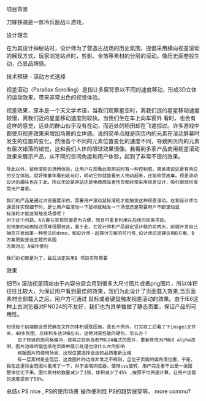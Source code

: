 项目背景

刀锋铁骑是一款冷兵器战斗游戏，

设计理念

在为其设计神秘站时，设计师为了营造古战场的历史氛围，提倡采用横向视差滚动的展现方式，玩家浏览站点时，剪影、金箔等素材的分层的滚动。像历史画卷般生动，凸显品牌感。

技术预研 - 滚动方式选择

视差滚动（Parallax Scrolling）是指让多层背景以不同的速度移动，形成3D立体的运动效果，带来非常出色的视觉体验。

视差效果，原本是一个天文学术语，当我们观察星空时，离我们远的星星移动速度较慢，离我们近的星星移动速度则较快。当我们坐在车上向车窗外 看时，也会有这样的感觉，远处的群山似乎没有在动，而近处的稻田却在飞速掠过。许多游戏中都使用视差效果来增加场景的立体感。说的简单点就是网页内的元素在滚动屏幕时发生的位置的变化，然而各个不同的元素位置变化的速度不同，导致网页内的元素有层次错落的错觉，这和我们人体的眼球效果很像。我看到多家产品商用视差滚动效果来展示产品，从不同的空间角度和用户体验，起到了非常不错的效果。

    除此以外，鼠标滚轮的流畅体验，让用户在观看此类网站时有一种控制感，简单来说这是有响应的交互体验。就好像童年看到走马灯，转动它你就能看到人物动起来，还能欣赏故事。视差滚动设计的趣味也在于此。所以无论是网站还是电商商品宣传页都经常采用视差设计，吸引眼球也很受用户喜爱。

    我们的产品是通过浏览器展示的，需要用户滚动鼠标滚轮才能触发这种视差滚动。在和设计师沟通具体实现细节时，是让用户每滚动一下鼠标就触发一个场景还是需要用户不断滚动鼠
    标滚轮才能逐渐触发场景呢？
    对于这个问题，A方案在实现层面更为方便，而且可重复利用在后续的同类项目。
    但抽象的动画描述很难信服彼此，基于此，在设计师和产品敲定设计稿的前两天，前端开发自己抽空开发出第一种想法的demo，和设计师一起探讨方案的可行性,设计师还是建议用B方案，B
    方案更能营造主题的氛围
    方案对比 A操作便利

    我们的初衷是为了，最后决定采用B 项目实际需要

效果
    
细节x
    滚动视差网站由于内容分层会用到很多大尺寸图片或者png图片，所以体积往往比较大，为保证用户看到最佳的效果，我们为此设计了页面载入效果,当页面素材全部载入之后，用户方可通过
    鼠标或者键盘触发视差滚动的效果。由于IE6这种上古浏览器对PNG24的不友好，我们也为其单独做了静态页面，保证产品的可用性。

    相信每个前端都会想把静态文件的体积极致压缩，我也不例外，打完收工后看了下images文件夹，40多张图，总体积多达3MB左右。这绝对是性能的硬伤，怎么办？
        由于铁骑页面风格偏冷，我将之前到处都PNG24格式的图片，重新修改为PNG8 alpha透明，图片边缘的锯齿感在页面中展示处理也没什么大的影响
        根据图片的使用场景、出现位置选择合适的品质重新压缩
        有一层素材是金箔层，这类图片的边缘非常之不规则，且位于页面的偏角落位置，于是，我在这里将金箔图片重用了一下，对于高端浏览器，使用css旋转，用户完全看不出是一张图
    整体优化下来，图片素材的数量减少了3张，体积减少了45% ,按照平均网速计算，让用户加载的速度提示了50%。




总结x
    PS nice , PS的使用场景 操作便利性
    PS的趋势展望等。
    more commu?



